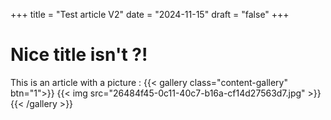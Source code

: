 +++
title = "Test article V2"
date = "2024-11-15"
draft = "false"
+++


# Nice title isn't ?!
This is an article with a picture : 
{{< gallery class="content-gallery" btn="1">}}
{{< img src="26484f45-0c11-40c7-b16a-cf14d27563d7.jpg" >}}
{{< /gallery >}}

